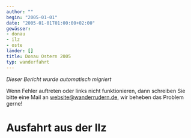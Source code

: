 ```yaml
---
author: ""
begin: "2005-01-01"
date: "2005-01-01T01:00:00+02:00"
gewässer:
- donau
- ilz
- oste
länder: []
title: Donau Ostern 2005
typ: wanderfahrt
---
```



*Dieser Bericht wurde automatisch migriert*

Wenn Fehler auftreten oder links nicht funktionieren, dann schreiben Sie bitte eine Mail an website@wanderrudern.de, wir beheben das Problem gerne!



# Ausfahrt aus der Ilz


